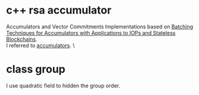 # c++ rsa accumulator
Accumulators and Vector Commitments
Implementations based on [Batching Techniques for Accumulators with Applications to IOPs and Stateless Blockchains](https://eprint.iacr.org/2018/1188).\
I referred to [accumulators](https://github.com/cambrian/accumulator). \
# class group
I use quadratic field to hidden the group order. 
